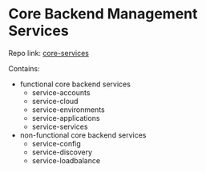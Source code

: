 # Core Backend Management Services

Repo link: [core-services](https://bitbucket.org/softhlon/core-services)

Contains:

- functional core backend services
    - service-accounts
    - service-cloud
    - service-environments
    - service-applications  
    - service-services
- non-functional core backend services
    - service-config
    - service-discovery
    - service-loadbalance